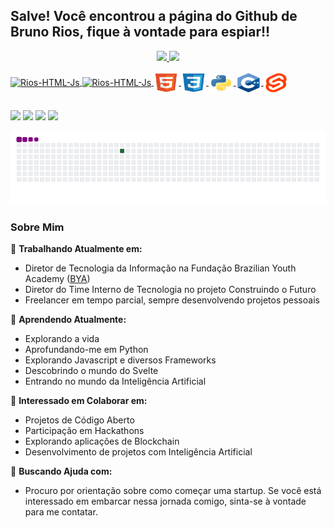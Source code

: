 ## Salve! Você encontrou a página do Github de Bruno Rios, fique à vontade para espiar!!


<div align="center">
  <a href="https://github.com/B-Rios">
  <img height="180em" src="https://github-readme-stats.vercel.app/api?username=B-Rios&show_icons=true&theme=dracula&include_all_commits=true&count_private=true"/>
  <img height="180em" src="https://github-readme-stats.vercel.app/api/top-langs/?username=B-Rios&layout=compact&langs_count=7&theme=dracula"/>
</div>

    
<div style="display: inline_block"><br>
  <img align="center" alt="Rios-HTML-Js" height="30" width="40" src="https://cdn.jsdelivr.net/gh/devicons/devicon@latest/icons/javascript/javascript-original.svg">
  <img align="center" alt="Rios-HTML-Js" height="30" width="40" src="https://cdn.jsdelivr.net/gh/devicons/devicon@latest/icons/react/react-original.svg">
  <img align="center" alt="Bruno-HTML" height="30" width="40" src="https://raw.githubusercontent.com/devicons/devicon/master/icons/html5/html5-original.svg">
  <img align="center" alt="Bruno-CSS" height="30" width="40" src="https://raw.githubusercontent.com/devicons/devicon/master/icons/css3/css3-original.svg">
  <img align="center" alt="Bruno-CSS" height="30" width="40" src="https://raw.githubusercontent.com/devicons/devicon/master/icons/python/python-original.svg">
  <img align="center" alt="Bruno-CSS" height="30" width="40" src="https://raw.githubusercontent.com/devicons/devicon/master/icons/cplusplus/cplusplus-original.svg">
  <img align="center" alt="Bruno-CSS" height="30" width="40" src="https://raw.githubusercontent.com/devicons/devicon/master/icons/svelte/svelte-original.svg">

##


<div> 
  <a href="https://instagram.com/eu.brivers" target="_blank"><img src="https://img.shields.io/badge/-Instagram-%23E4405F?style=for-the-badge&logo=instagram&logoColor=white" target="_blank"></a>
  <a href = "mailto:mr.rios1618@gmail.com"><img src="https://img.shields.io/badge/-Gmail-%23333?style=for-the-badge&logo=gmail&logoColor=white" target="_blank"></a>
  <a href="www.linkedin.com/in/bruno-rios-030881206" target="_blank"><img src="https://img.shields.io/badge/-LinkedIn-%230077B5?style=for-the-badge&logo=linkedin&logoColor=white" target="_blank"></a> 
  <a href="https://github.com/B-Rios" target="_blank"><img src="https://img.shields.io/badge/GitHub-100000?style=for-the-badge&logo=github&logoColor=white" target="_blank"></a> 
 
![snake gif](https://github.com/B-Rios/B-Rios/blob/output/github-contribution-grid-snake.gif)
 
</div>


### Sobre Mim

🔭 **Trabalhando Atualmente em:**
- Diretor de Tecnologia da Informação na Fundação Brazilian Youth Academy ([BYA](https://brazilianyouthacademy.org))
- Diretor do Time Interno de Tecnologia no projeto Construindo o Futuro
- Freelancer em tempo parcial, sempre desenvolvendo projetos pessoais

🌱 **Aprendendo Atualmente:**
- Explorando a vida
- Aprofundando-me em Python
- Explorando Javascript e diversos Frameworks
- Descobrindo o mundo do Svelte
- Entrando no mundo da Inteligência Artificial

👯 **Interessado em Colaborar em:**
- Projetos de Código Aberto
- Participação em Hackathons
- Explorando aplicações de Blockchain
- Desenvolvimento de projetos com Inteligência Artificial

🤔 **Buscando Ajuda com:**
- Procuro por orientação sobre como começar uma startup. Se você está interessado em embarcar nessa jornada comigo, sinta-se à vontade para me contatar.
